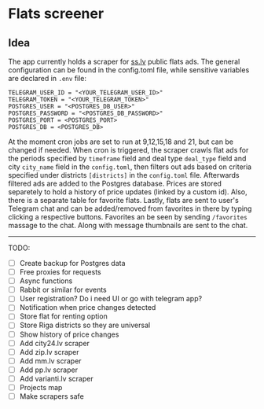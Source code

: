 # Flats screener

## Idea

The app currently holds a scraper for [ss.lv](https://www.ss.com) public flats ads. The general configuration can be found in the config.toml file, while sensitive variables are declared in `.env` file:

```
TELEGRAM_USER_ID = "<YOUR_TELEGRAM_USER_ID>"
TELEGRAM_TOKEN = "<YOUR_TELEGRAM_TOKEN>"
POSTGRES_USER = "<POSTGRES_DB_USER>"
POSTGRES_PASSWORD = "<POSTGRES_DB_PASSWORD>"
POSTGRES_PORT = <POSTGRES_PORT>
POSTGRES_DB = <POSTGRES_DB>
```

At the moment cron jobs are set to run at 9,12,15,18 and 21, but can be changed if needed. When cron is triggered, the scraper crawls flat ads for the periods specified by `timeframe` field and deal type `deal_type` field and city `city_name` field in the `config.toml`, then filters out ads based on criteria specified under districts `[districts]` in the `config.toml` file. Afterwards filtered ads are added to the Postgres database. Prices are stored separetely to hold a history of price updates (linked by a custom id). Also, there is a separate table for favorite flats. Lastly, flats are sent to user's Telegram chat and can be added/removed from favorites in there by typing clicking a respective buttons. Favorites an be seen by sending `/favorites` massage to the chat. Along with message thumbnails are sent to the chat.

---

TODO:

- [ ] Create backup for Postgres data
- [ ] Free proxies for requests
- [ ] Async functions
- [ ] Rabbit or similar for events
- [ ] User registration? Do i need UI or go with telegram app?
- [ ] Notification when price changes detected
- [ ] Store flat for renting option
- [ ] Store Riga districts so they are universal
- [ ] Show history of price changes
- [ ] Add city24.lv scraper
- [ ] Add zip.lv scraper
- [ ] Add mm.lv scraper
- [ ] Add pp.lv scraper
- [ ] Add varianti.lv scraper
- [ ] Projects map
- [ ] Make scrapers safe
